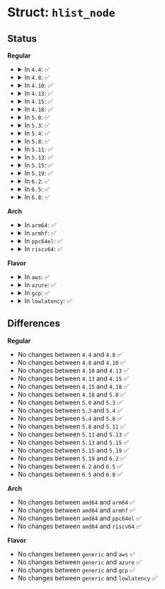 # Struct: <code>hlist_node</code>

## Status
<b>Regular</b>
<ul>
<li>
<details>
<summary>In <code>4.4</code>: ✅</summary>

```c
struct hlist_node {
    struct hlist_node *next;
    struct hlist_node **pprev;
};
```
</details>
</li>
<li>
<details>
<summary>In <code>4.8</code>: ✅</summary>

```c
struct hlist_node {
    struct hlist_node *next;
    struct hlist_node **pprev;
};
```
</details>
</li>
<li>
<details>
<summary>In <code>4.10</code>: ✅</summary>

```c
struct hlist_node {
    struct hlist_node *next;
    struct hlist_node **pprev;
};
```
</details>
</li>
<li>
<details>
<summary>In <code>4.13</code>: ✅</summary>

```c
struct hlist_node {
    struct hlist_node *next;
    struct hlist_node **pprev;
};
```
</details>
</li>
<li>
<details>
<summary>In <code>4.15</code>: ✅</summary>

```c
struct hlist_node {
    struct hlist_node *next;
    struct hlist_node **pprev;
};
```
</details>
</li>
<li>
<details>
<summary>In <code>4.18</code>: ✅</summary>

```c
struct hlist_node {
    struct hlist_node *next;
    struct hlist_node **pprev;
};
```
</details>
</li>
<li>
<details>
<summary>In <code>5.0</code>: ✅</summary>

```c
struct hlist_node {
    struct hlist_node *next;
    struct hlist_node **pprev;
};
```
</details>
</li>
<li>
<details>
<summary>In <code>5.3</code>: ✅</summary>

```c
struct hlist_node {
    struct hlist_node *next;
    struct hlist_node **pprev;
};
```
</details>
</li>
<li>
<details>
<summary>In <code>5.4</code>: ✅</summary>

```c
struct hlist_node {
    struct hlist_node *next;
    struct hlist_node **pprev;
};
```
</details>
</li>
<li>
<details>
<summary>In <code>5.8</code>: ✅</summary>

```c
struct hlist_node {
    struct hlist_node *next;
    struct hlist_node **pprev;
};
```
</details>
</li>
<li>
<details>
<summary>In <code>5.11</code>: ✅</summary>

```c
struct hlist_node {
    struct hlist_node *next;
    struct hlist_node **pprev;
};
```
</details>
</li>
<li>
<details>
<summary>In <code>5.13</code>: ✅</summary>

```c
struct hlist_node {
    struct hlist_node *next;
    struct hlist_node **pprev;
};
```
</details>
</li>
<li>
<details>
<summary>In <code>5.15</code>: ✅</summary>

```c
struct hlist_node {
    struct hlist_node *next;
    struct hlist_node **pprev;
};
```
</details>
</li>
<li>
<details>
<summary>In <code>5.19</code>: ✅</summary>

```c
struct hlist_node {
    struct hlist_node *next;
    struct hlist_node **pprev;
};
```
</details>
</li>
<li>
<details>
<summary>In <code>6.2</code>: ✅</summary>

```c
struct hlist_node {
    struct hlist_node *next;
    struct hlist_node **pprev;
};
```
</details>
</li>
<li>
<details>
<summary>In <code>6.5</code>: ✅</summary>

```c
struct hlist_node {
    struct hlist_node *next;
    struct hlist_node **pprev;
};
```
</details>
</li>
<li>
<details>
<summary>In <code>6.8</code>: ✅</summary>

```c
struct hlist_node {
    struct hlist_node *next;
    struct hlist_node **pprev;
};
```
</details>
</li>
</ul>
<b>Arch</b>
<ul>
<li>
<details>
<summary>In <code>arm64</code>: ✅</summary>

```c
struct hlist_node {
    struct hlist_node *next;
    struct hlist_node **pprev;
};
```
</details>
</li>
<li>
<details>
<summary>In <code>armhf</code>: ✅</summary>

```c
struct hlist_node {
    struct hlist_node *next;
    struct hlist_node **pprev;
};
```
</details>
</li>
<li>
<details>
<summary>In <code>ppc64el</code>: ✅</summary>

```c
struct hlist_node {
    struct hlist_node *next;
    struct hlist_node **pprev;
};
```
</details>
</li>
<li>
<details>
<summary>In <code>riscv64</code>: ✅</summary>

```c
struct hlist_node {
    struct hlist_node *next;
    struct hlist_node **pprev;
};
```
</details>
</li>
</ul>
<b>Flavor</b>
<ul>
<li>
<details>
<summary>In <code>aws</code>: ✅</summary>

```c
struct hlist_node {
    struct hlist_node *next;
    struct hlist_node **pprev;
};
```
</details>
</li>
<li>
<details>
<summary>In <code>azure</code>: ✅</summary>

```c
struct hlist_node {
    struct hlist_node *next;
    struct hlist_node **pprev;
};
```
</details>
</li>
<li>
<details>
<summary>In <code>gcp</code>: ✅</summary>

```c
struct hlist_node {
    struct hlist_node *next;
    struct hlist_node **pprev;
};
```
</details>
</li>
<li>
<details>
<summary>In <code>lowlatency</code>: ✅</summary>

```c
struct hlist_node {
    struct hlist_node *next;
    struct hlist_node **pprev;
};
```
</details>
</li>
</ul>

## Differences
<b>Regular</b>
<ul>
<li>
No changes between <code>4.4</code> and <code>4.8</code> ✅
</li>
<li>
No changes between <code>4.8</code> and <code>4.10</code> ✅
</li>
<li>
No changes between <code>4.10</code> and <code>4.13</code> ✅
</li>
<li>
No changes between <code>4.13</code> and <code>4.15</code> ✅
</li>
<li>
No changes between <code>4.15</code> and <code>4.18</code> ✅
</li>
<li>
No changes between <code>4.18</code> and <code>5.0</code> ✅
</li>
<li>
No changes between <code>5.0</code> and <code>5.3</code> ✅
</li>
<li>
No changes between <code>5.3</code> and <code>5.4</code> ✅
</li>
<li>
No changes between <code>5.4</code> and <code>5.8</code> ✅
</li>
<li>
No changes between <code>5.8</code> and <code>5.11</code> ✅
</li>
<li>
No changes between <code>5.11</code> and <code>5.13</code> ✅
</li>
<li>
No changes between <code>5.13</code> and <code>5.15</code> ✅
</li>
<li>
No changes between <code>5.15</code> and <code>5.19</code> ✅
</li>
<li>
No changes between <code>5.19</code> and <code>6.2</code> ✅
</li>
<li>
No changes between <code>6.2</code> and <code>6.5</code> ✅
</li>
<li>
No changes between <code>6.5</code> and <code>6.8</code> ✅
</li>
</ul>
<b>Arch</b>
<ul>
<li>
No changes between <code>amd64</code> and <code>arm64</code> ✅
</li>
<li>
No changes between <code>amd64</code> and <code>armhf</code> ✅
</li>
<li>
No changes between <code>amd64</code> and <code>ppc64el</code> ✅
</li>
<li>
No changes between <code>amd64</code> and <code>riscv64</code> ✅
</li>
</ul>
<b>Flavor</b>
<ul>
<li>
No changes between <code>generic</code> and <code>aws</code> ✅
</li>
<li>
No changes between <code>generic</code> and <code>azure</code> ✅
</li>
<li>
No changes between <code>generic</code> and <code>gcp</code> ✅
</li>
<li>
No changes between <code>generic</code> and <code>lowlatency</code> ✅
</li>
</ul>
